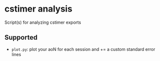 # cstimer analysis

Script(s) for analyzing cstimer exports
## Supported
- `plot.py`: plot your aoN for each session and += a custom standard error lines
